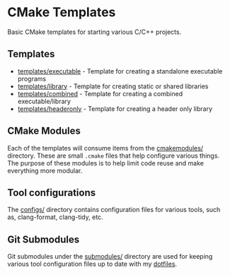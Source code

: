 # CMake Templates

Basic CMake templates for starting various C/C++ projects.

## Templates
- [templates/executable](templates/executable) - Template for creating a standalone executable programs
- [templates/library](templates/library) - Template for creating static or shared libraries
- [templates/combined](templates/combined) - Template for creating a combined executable/library
- [templates/headeronly](templates/headeronly) - Template for creating a header only library

## CMake Modules
Each of the templates will consume items from the [cmakemodules/](cmakemodules) directory. These are
small `.cmake` files that help configure various things. The purpose of these modules is to help
limit code reuse and make everything more modular.

## Tool configurations
The [configs/](configs) directory contains configuration files for various tools, such as,
clang-format, clang-tidy, etc.

## Git Submodules
Git submodules under the [submodules/](submodules) directory are used for keeping various
tool configuration files up to date with my [dotfiles](https://github.com/MEhrn00/dots).
